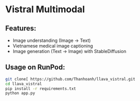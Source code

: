 # Vistral Multimodal

## Features:
- Image understanding (Image → Text)
- Vietnamese medical image captioning
- Image generation (Text → Image) with StableDiffusion

## Usage on RunPod:
```bash
git clone[ https://github.com/Thanhoanh/llava_vistral.git
cd llava_vistral
pip install -r requirements.txt
python app.py
```
